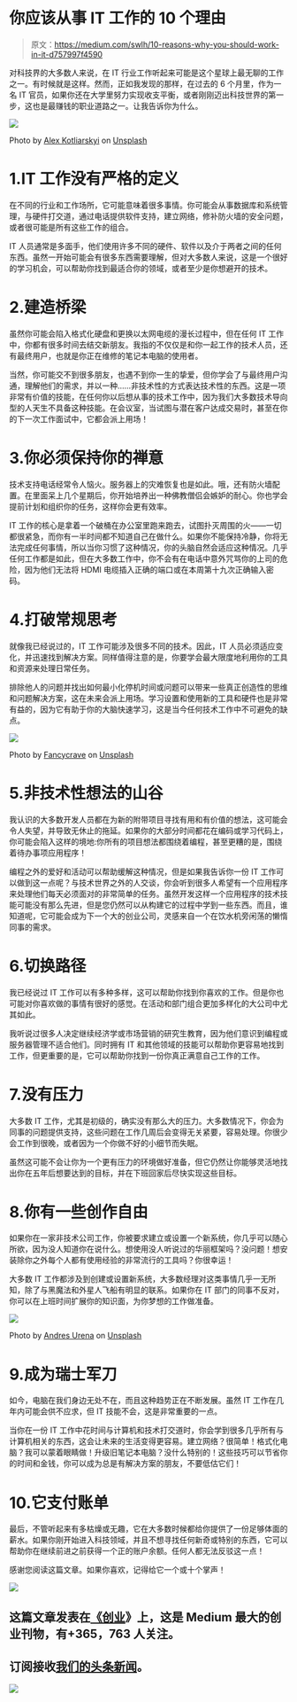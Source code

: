 # 你应该从事 IT 工作的 10 个理由

> 原文：<https://medium.com/swlh/10-reasons-why-you-should-work-in-it-d757997f4590>

对科技界的大多数人来说，在 IT 行业工作听起来可能是这个星球上最无聊的工作之一。有时候就是这样。然而，正如我发现的那样，在过去的 6 个月里，作为一名 IT 官员，如果你还在大学里努力实现收支平衡，或者刚刚迈出科技世界的第一步，这也是最赚钱的职业道路之一。让我告诉你为什么。

![](img/3664c6530808f693184a8fbba70a23a9.png)

Photo by [Alex Kotliarskyi](https://unsplash.com/photos/QBpZGqEMsKg?utm_source=unsplash&utm_medium=referral&utm_content=creditCopyText) on [Unsplash](https://unsplash.com/search/photos/office?utm_source=unsplash&utm_medium=referral&utm_content=creditCopyText)

# 1.IT 工作没有严格的定义

在不同的行业和工作场所，它可能意味着很多事情。你可能会从事数据库和系统管理，与硬件打交道，通过电话提供软件支持，建立网络，修补防火墙的安全问题，或者很可能是所有这些工作的组合。

IT 人员通常是多面手，他们使用许多不同的硬件、软件以及介于两者之间的任何东西。虽然一开始可能会有很多东西需要理解，但对大多数人来说，这是一个很好的学习机会，可以帮助你找到最适合你的领域，或者至少是你想避开的技术。

# 2.建造桥梁

虽然你可能会陷入格式化硬盘和更换以太网电缆的漫长过程中，但在任何 IT 工作中，你都有很多时间去结交新朋友。我指的不仅仅是和你一起工作的技术人员，还有最终用户，也就是你正在维修的笔记本电脑的使用者。

当然，你可能交不到很多朋友，也遇不到你一生的挚爱，但你学会了与最终用户沟通，理解他们的需求，并以一种……非技术性的方式表达技术性的东西。这是一项非常有价值的技能，在任何你以后想从事的技术工作中，因为我们大多数技术导向型的人天生不具备这种技能。在会议室，当试图与潜在客户达成交易时，甚至在你的下一次工作面试中，它都会派上用场！

# 3.你必须保持你的禅意

技术支持电话经常令人恼火。服务器上的灾难恢复也是如此。哦，还有防火墙配置。在里面呆上几个星期后，你开始培养出一种佛教僧侣会嫉妒的耐心。你也学会提前计划和组织你的任务，这样你会更有效率。

IT 工作的核心是拿着一个破桶在办公室里跑来跑去，试图扑灭周围的火——一切都很紧急，而你有一半时间都不知道自己在做什么。如果你不能保持冷静，你将无法完成任何事情，所以当你习惯了这种情况，你的头脑自然会适应这种情况。几乎任何工作都是如此，但在大多数工作中，你不会有在电话中意外咒骂你的上司的危险，因为他们无法将 HDMI 电缆插入正确的端口或在本周第十九次正确输入密码。

# 4.打破常规思考

就像我已经说过的，IT 工作可能涉及很多不同的技术。因此，IT 人员必须适应变化，并迅速找到解决方案。同样值得注意的是，你要学会最大限度地利用你的工具和资源来处理日常任务。

排除他人的问题并找出如何最小化停机时间或问题可以带来一些真正创造性的思维和问题解决方案，这在未来会派上用场。学习设置和使用新的工具和硬件也是非常有益的，因为它有助于你的大脑快速学习，这是当今任何技术工作中不可避免的缺点。

![](img/86a40451ef29a25a73adaabd60febe7e.png)

Photo by [Fancycrave](https://unsplash.com/photos/3gsOwvsy7dc?utm_source=unsplash&utm_medium=referral&utm_content=creditCopyText) on [Unsplash](https://unsplash.com/search/photos/server?utm_source=unsplash&utm_medium=referral&utm_content=creditCopyText)

# 5.非技术性想法的山谷

我认识的大多数开发人员都在为新的附带项目寻找有用和有价值的想法，这可能会令人失望，并导致无休止的拖延。如果你的大部分时间都花在编码或学习代码上，你可能会陷入这样的境地:你所有的项目想法都围绕着编程，甚至更糟的是，围绕着待办事项应用程序！

编程之外的爱好和活动可以帮助缓解这种情况，但是如果我告诉你一份 IT 工作可以做到这一点呢？与技术世界之外的人交谈，你会听到很多人希望有一个应用程序来处理他们每天必须面对的非常简单的任务。虽然开发这样一个应用程序的技术技能可能没有那么先进，但是您仍然可以从构建它的过程中学到一些东西。而且，谁知道呢，它可能会成为下一个大的创业公司，灵感来自一个在饮水机旁闲荡的懒惰同事的需求。

# 6.切换路径

我已经说过 IT 工作可以有多种多样，这可以帮助你找到你喜欢的工作。但是你也可能对你喜欢做的事情有很好的感觉。在活动和部门组合更加多样化的大公司中尤其如此。

我听说过很多人决定继续经济学或市场营销的研究生教育，因为他们意识到编程或服务器管理不适合他们。同时拥有 IT 和其他领域的技能可以帮助你更容易地找到工作，但更重要的是，它可以帮助你找到一份你真正满意自己工作的工作。

# 7.没有压力

大多数 IT 工作，尤其是初级的，确实没有那么大的压力。大多数情况下，你会为同事的问题提供支持，这些问题在工作几周后会变得无关紧要，容易处理。你很少会工作到很晚，或者因为一个你做不好的小细节而失眠。

虽然这可能不会让你为一个更有压力的环境做好准备，但它仍然让你能够灵活地找出你在五年后想要达到的目标，并在下班回家后尽快实现这些目标。

# 8.你有一些创作自由

如果你在一家非技术公司工作，你被要求建立或设置一个新系统，你几乎可以随心所欲，因为没人知道你在说什么。想使用没人听说过的华丽框架吗？没问题！想安装除你之外每个人都有使用经验的非常流行的工具吗？你很幸运！

大多数 IT 工作都涉及到创建或设置新系统，大多数经理对这类事情几乎一无所知，除了与黑魔法和外星人飞船有明显的联系。如果你在 IT 部门的同事不反对，你可以在上班时间扩展你的知识面，为你梦想的工作做准备。

![](img/064aaf79f7b08077f8bd63d2aea39aa0.png)

Photo by [Andres Urena](https://unsplash.com/photos/iU8fDX7xnzM?utm_source=unsplash&utm_medium=referral&utm_content=creditCopyText) on [Unsplash](https://unsplash.com/search/photos/router?utm_source=unsplash&utm_medium=referral&utm_content=creditCopyText)

# 9.成为瑞士军刀

如今，电脑在我们身边无处不在，而且这种趋势正在不断发展。虽然 IT 工作在几年内可能会供不应求，但 IT 技能不会，这是非常重要的一点。

当你在一份 IT 工作中花时间与计算机和技术打交道时，你会学到很多几乎所有与计算机相关的东西，这会让未来的生活变得更容易。建立网络？很简单！格式化电脑？我可以蒙着眼睛做！升级旧笔记本电脑？没什么特别的！这些技巧可以节省你的时间和金钱，你可以成为总是有解决方案的朋友，不要低估它们！

# 10.它支付账单

最后，不管听起来有多枯燥或无趣，它在大多数时候都给你提供了一份足够体面的薪水。如果你刚开始进入科技领域，并且不想寻找任何新奇或特别的东西，它可以帮助你在继续前进之前获得一个正的账户余额。任何人都无法反驳这一点！

感谢您阅读这篇文章。如果你喜欢，记得给它一个或十个掌声！

[![](img/308a8d84fb9b2fab43d66c117fcc4bb4.png)](https://medium.com/swlh)

## 这篇文章发表在[《创业](https://medium.com/swlh)》上，这是 Medium 最大的创业刊物，有+365，763 人关注。

## 订阅接收[我们的头条新闻](http://growthsupply.com/the-startup-newsletter/)。

[![](img/b0164736ea17a63403e660de5dedf91a.png)](https://medium.com/swlh)
